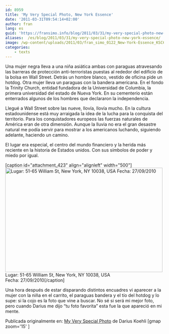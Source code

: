 ```yaml
---
id: 8959
title: 'My Very Special Photo, New York Essence'
date: '2011-03-31T09:54:14+02:00'
author: fran
lang: es
guid: 'https://fransimo.info/blog/2011/03/31/my-very-special-photo-new-york-essence/'
aliases:  /es/blog/2011/03/31/my-very-special-photo-new-york-essence/
image: /wp-content/uploads/2011/03/fran_simo_0122_New-York-Essence_KSC6440_New-York-Street-photography-street-portraits-Umbrella-Wall-Street.jpg
categories:
    - texts
---
```


Una mujer negra lleva a una niña asiática ambas con paraguas atravesando las barreras de protección anti-terroristas puestas al rededor del edificio de la bolsa en Wall Street. Detrás un hombre blanco, vestido de oficina pide un hotdog. Otra mujer lleva un paraguas con la bandera americana. En el fondo la Trinity Church, entidad fundadora de la Universidad de Columbia, la primera universidad del estado de Nueva York. En su cementerio están enterrados algunos de los hombres que declararon la independencia.

Llegué a Wall Street sobre las nueve, llovía, llovía mucho. En la cultura estadounidense está muy arraigada la idea de la lucha para la conquista del territorio. Para los conquistadores europeos las fuerzas naturales de América eran de otra dimensión. Aunque la lluvia no era el gran desastre natural me podía servir para mostrar a los americanos luchando, siguiendo adelante, haciendo un camino.

El lugar era especial, el centro del mundo financiero y la herida más reciente en la historia de Estados unidos. Con sus símbolos de poder y miedo por igual.

[caption id="attachment_423" align="alignleft" width="500"]<img class="wp-image-423 size-medium" src="/uploads/2011/03/fran_simo_0122_New-York-Essence_KSC6440_New-York-Street-photography-street-portraits-Umbrella-Wall-Street-500x332.jpg" alt="Lugar: 51-65 William St, New York, NY 10038, USA Fecha: 27/09/2010" width="500" height="332" /> Lugar: 51-65 William St, New York, NY 10038, USA<br /> Fecha: 27/09/2010[/caption]

Una hora después de estar disparando distintos encuadres vi aparecer a la mujer con la niña en el carrito, el paraguas bandera y el tío del hotdog y lo supe: si la cojo es la foto que vine a buscar. No sé si será mi mejor foto, pero cuando Darius me dijo “tu foto favorita” esta fue la que apareció en mi mente.

Publicada originalmente en: <a href="http://myveryspecialphoto.com/2011/03/28/fran-simo/">My Very Special Photo</a> de Darius Koehli
[gmap zoom='15' ]